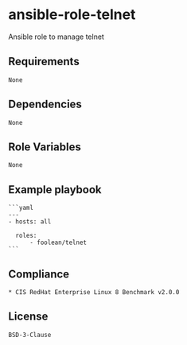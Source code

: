 # ansible-role-telnet

Ansible role to manage telnet


## Requirements

    None


## Dependencies

    None


## Role Variables

    None


## Example playbook

    ```yaml
    ---
    - hosts: all

      roles:
          - foolean/telnet
    ```


## Compliance

    * CIS RedHat Enterprise Linux 8 Benchmark v2.0.0


## License

    BSD-3-Clause
